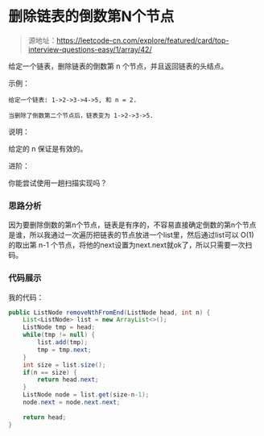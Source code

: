 # 删除链表的倒数第N个节点

> 源地址：https://leetcode-cn.com/explore/featured/card/top-interview-questions-easy/1/array/42/

给定一个链表，删除链表的倒数第 n 个节点，并且返回链表的头结点。

示例：
```
给定一个链表: 1->2->3->4->5, 和 n = 2.

当删除了倒数第二个节点后，链表变为 1->2->3->5.
```
说明：

给定的 n 保证是有效的。

进阶：

你能尝试使用一趟扫描实现吗？

### 思路分析
因为要删除倒数的第n个节点，链表是有序的，不容易直接确定倒数的第n个节点是谁，所以我通过一次遍历把链表的节点放进一个list里，然后通过list可以 O(1) 的取出第 n-1 个节点，将他的next设置为next.next就ok了，所以只需要一次扫码。

### 代码展示
我的代码：
```java
public ListNode removeNthFromEnd(ListNode head, int n) {
    List<ListNode> list = new ArrayList<>();
    ListNode tmp = head;
    while(tmp != null) {
        list.add(tmp);
        tmp = tmp.next;
    }
    int size = list.size();
    if(n == size) {
        return head.next;
    }
    ListNode node = list.get(size-n-1);
    node.next = node.next.next;
    
    return head;
}
```
